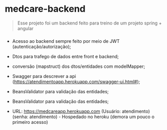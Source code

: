 # medcare-backend
> Esse projeto foi um backend feito para treino de um projeto spring + angular

### 

* Acesso ao backend sempre feito por meio de JWT (autenticação/autorização);

* Dtos para trafego de dados entre front e backend;

* conversão (mapstruct) dos dtos/entidades com modelMapper;

* Swagger para descrever a api (https://atendimentoapp.herokuapp.com/swagger-ui.html#);

* BeansValidator para validação das entidades;

* BeansValidator para validação das entidades;

* URL: https://medcareapp.herokuapp.com (Usuário: atendimento) (senha: atendimento) - Hospedado no heroku (demora um pouco o primeiro acesso)



